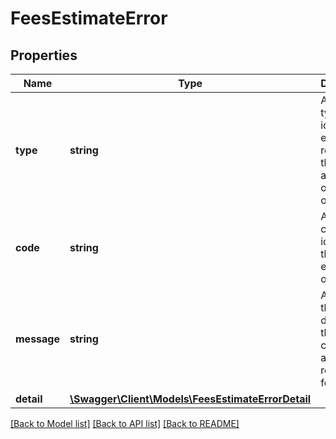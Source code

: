 # FeesEstimateError

## Properties
Name | Type | Description | Notes
------------ | ------------- | ------------- | -------------
**type** | **string** | An error type, identifying either the receiver or the sender as the originator of the error. | 
**code** | **string** | An error code that identifies the type of error that occurred. | 
**message** | **string** | A message that describes the error condition in a human-readable form. | 
**detail** | [**\Swagger\Client\Models\FeesEstimateErrorDetail**](FeesEstimateErrorDetail.md) |  | 

[[Back to Model list]](../../README.md#documentation-for-models) [[Back to API list]](../../README.md#documentation-for-api-endpoints) [[Back to README]](../../README.md)

